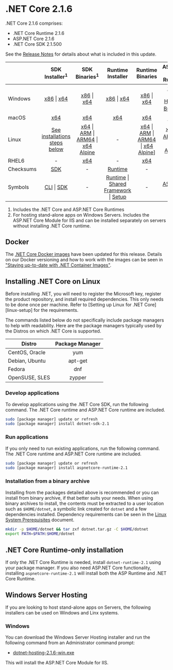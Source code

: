# .NET Core 2.1.6

.NET Core 2.1.6 comprises:

* .NET Core Runtime 2.1.6
* ASP.NET Core 2.1.6
* .NET Core SDK 2.1.500

See the [Release Notes](2.1.6.md) for details about what is included in this update.

|           | SDK Installer<sup>1</sup>                        | SDK Binaries<sup>1</sup>                 | Runtime Installer                                        | Runtime Binaries                                 | ASP.NET Core Runtime           |
| --------- | :------------------------------------------:     | :----------------------:                 | :---------------------------:                            | :-------------------------:                      | :-----------------:            |
| Windows   | [x86][dotnet-sdk-win-x86.exe] \| [x64][dotnet-sdk-win-x64.exe] | [x86][dotnet-sdk-win-x86.zip] \| [x64][dotnet-sdk-win-x64.zip] | [x86][dotnet-runtime-win-x86.exe] \| [x64][dotnet-runtime-win-x64.exe] | [x86][dotnet-runtime-win-x86.zip] \| [x64][dotnet-runtime-win-x64.zip] | [x86][aspnetcore-runtime-win-x86.exe] \| [x64][aspnetcore-runtime-win-x64.exe] <br/> [Hosting Bundle][dotnet-hosting-win.exe]<sup>2</sup> |
| macOS     | [x64][dotnet-sdk-osx-x64.pkg]  | [x64][dotnet-sdk-osx-x64.tar.gz]     | [x64][dotnet-runtime-osx-x64.pkg] | [x64][dotnet-runtime-osx-x64.tar.gz] | [x64][aspnetcore-runtime-osx-x64.tar.gz]<sup>1</sup>
| Linux     | [See installations steps below][linux-install]   | [x64][dotnet-sdk-linux-x64.tar.gz] \| [ARM][dotnet-sdk-linux-arm.tar.gz] \| [ARM64][dotnet-sdk-linux-arm64.tar.gz] \| [x64 Alpine][dotnet-sdk-linux-musl-x64.tar.gz] | - | [x64][dotnet-runtime-linux-x64.tar.gz] \| [ARM][dotnet-runtime-linux-arm.tar.gz] \| [ARM64][dotnet-runtime-linux-arm64.tar.gz] \| [x64 Alpine][dotnet-runtime-linux-musl-x64.tar.gz]] | [x64][aspnetcore-runtime-linux-x64.tar.gz]<sup>1</sup>  \| [ARM32][aspnetcore-runtime-linux-arm.tar.gz]<sup>1</sup> \| [x64 Alpine][aspnetcore-runtime-linux-musl-x64.tar.gz]<sup>1</sup> |
| RHEL6     | -                                                | [x64][dotnet-sdk-rhel.6-x64.tar.gz]                    | -                                                        | [x64][dotnet-runtime-rhel.6-x64.tar.gz] | - |
| Checksums | [SDK][checksums-sdk]                             | -                                        | [Runtime][checksums-runtime]                             | - | - |
| Symbols   | [CLI][cli-symbols.zip] \| [SDK][dotnet-sdk-symbols.zip]  | -                                        | [Runtime][coreclr-symbols.zip] \| [Shared Framework][corefx-symbols.zip] \| [Setup][core-setup-symbols.zip] | - | [ASP.NET Core][aspnet-symbols.zip] |

1. Includes the .NET Core and ASP.NET Core Runtimes
2. For hosting stand-alone apps on Windows Servers. Includes the ASP.NET Core Module for IIS and can be installed separately on servers without installing .NET Core runtime.

## Docker

The [.NET Core Docker images](https://hub.docker.com/r/microsoft/dotnet/) have been updated for this release. Details on our Docker versioning and how to work with the images can be seen in ["Staying up-to-date with .NET Container Images"](https://devblogs.microsoft.com/dotnet/staying-up-to-date-with-net-container-images/).

## Installing .NET Core on Linux

Before installing .NET, you will need to register the Microsoft key, register the product repository, and install required dependencies. This only needs to be done once per machine. Refer to [Setting up Linux for .NET Core][linux-setup] for the requirements.

The commands listed below do not specifically include package managers to help with readability. Here are the package managers typically used by the Distros on which .NET Core is supported.

| Distro | Package Manager  |
| ---             | :----:  |
| CentOS, Oracle  | yum     |
| Debian, Ubuntu  | apt-get |
| Fedora          | dnf     |
| OpenSUSE, SLES  | zypper  |

### Develop applications

To develop applications using the .NET Core SDK, run the following command. The .NET Core runtime and ASP.NET Core runtime are included.

```bash
sudo [package manager] update or refresh
sudo [package manager] install dotnet-sdk-2.1
```

### Run applications

If you only need to run existing applications, run the following command. The .NET Core runtime and ASP.NET Core runtime are included.

```bash
sudo [package manager] update or refresh
sudo [package manager] install aspnetcore-runtime-2.1
```

### Installation from a binary archive

Installing from the packages detailed above is recommended or you can install from binary archive, if that better suits your needs. When using binary archives to install, the contents must be extracted to a user location such as `$HOME/dotnet`, a symbolic link created for `dotnet` and a few dependencies installed. Dependency requirements can be seen in the [Linux System Prerequisites](https://github.com/dotnet/core/blob/main/Documentation/linux-prereqs.md) document.

```bash
mkdir -p $HOME/dotnet && tar zxf dotnet.tar.gz -C $HOME/dotnet
export PATH=$PATH:$HOME/dotnet
```

## .NET Core Runtime-only installation

If only the .NET Core Runtime is needed, install `dotnet-runtime-2.1` using your package manager. If you also need ASP.NET Core functionality, installing `aspnetcore-runtime-2.1` will install both the ASP Runtime and .NET Core Runtime.

## Windows Server Hosting

If you are looking to host stand-alone apps on Servers, the following installers can be used on Windows and Linx systems.

### Windows

You can download the Windows Server Hosting installer and run the following command from an Administrator command prompt:

* [dotnet-hosting-2.1.6-win.exe][dotnet-hosting-win.exe]

This will install the ASP.NET Core Module for IIS.

[blob-runtime]: https://builds.dotnet.microsoft.com/dotnet/Runtime/
[blob-sdk]: https://builds.dotnet.microsoft.com/dotnet/Sdk/
[release-notes]: 2.1.6.md

[dotnet-runtime-linux-arm.tar.gz]: https://download.visualstudio.microsoft.com/download/pr/7d461733-a0cd-48ee-9963-791337dcaafa/3b75ee4c7fb9d6bc7d0ddd9761676096/dotnet-runtime-2.1.6-linux-arm.tar.gz
[dotnet-runtime-linux-arm64.tar.gz]: https://download.visualstudio.microsoft.com/download/pr/9cb31ef2-d5ec-490d-8a3f-f45f52d28fec/4c906b6132f2c0fe55e9e0209f08b352/dotnet-runtime-2.1.6-linux-arm64.tar.gz
[dotnet-runtime-linux-musl-x64.tar.gz]: https://download.visualstudio.microsoft.com/download/pr/b934284c-96e3-49ab-9c86-6332092bafa7/480c4ba3ddd68c4a303c8de3616ac4ee/dotnet-runtime-2.1.6-linux-musl-x64.tar.gz
[dotnet-runtime-linux-x64.tar.gz]: https://download.visualstudio.microsoft.com/download/pr/5c1334bc-bd26-4232-a745-2728b36a2628/8e163216cdcec15332ebf2e5575962de/dotnet-runtime-2.1.6-linux-x64.tar.gz
[dotnet-runtime-osx-x64.pkg]: https://download.visualstudio.microsoft.com/download/pr/26452190-8866-4e1c-8bd2-e4699d775555/befaa5544a34e875621b239281d662a5/dotnet-runtime-2.1.6-osx-x64.pkg
[dotnet-runtime-osx-x64.tar.gz]: https://download.visualstudio.microsoft.com/download/pr/0f36c0b9-397b-4303-9a83-2f09e08affb0/dc43655b905e0c3d5d5fd89cafc1fb81/dotnet-runtime-2.1.6-osx-x64.tar.gz
[dotnet-runtime-rhel.6-x64.tar.gz]: https://download.visualstudio.microsoft.com/download/pr/95777fc5-eb49-4fe3-b136-db2c1e8c4cab/17cafbf4d0d6e234e4ea6cc143739e1d/dotnet-runtime-2.1.6-rhel.6-x64.tar.gz
[dotnet-runtime-win-x64.exe]: https://download.visualstudio.microsoft.com/download/pr/8dcd5adb-21a8-43db-ab6a-d6c8e37b20fe/d52d48805fc35dbfa7ce411fbf5fda59/dotnet-runtime-2.1.6-win-x64.exe
[dotnet-runtime-win-x64.zip]: https://download.visualstudio.microsoft.com/download/pr/3f6b6def-4e9a-4405-b21f-89f77d1605c4/52be50baa0e9bfa118fe6de80be89ab6/dotnet-runtime-2.1.6-win-x64.zip
[dotnet-runtime-win-x86.exe]: https://download.visualstudio.microsoft.com/download/pr/af783fb4-da01-44f9-a8b8-9e52dda7970e/3d9920fc37175a41140f9c8af542a42c/dotnet-runtime-2.1.6-win-x86.exe
[dotnet-runtime-win-x86.zip]: https://download.visualstudio.microsoft.com/download/pr/3ef3e42c-281d-43e2-969b-3f6aafef56f1/a13f4c966b0f499b8883f6e6f8b1765c/dotnet-runtime-2.1.6-win-x86.zip
[aspnetcore-runtime-linux-arm.tar.gz]: https://download.visualstudio.microsoft.com/download/pr/9c5d6af2-868c-4021-8b25-4913daca41c3/46cfc8ddb9b8f10ebd56de1b1a534e32/aspnetcore-runtime-2.1.6-linux-arm.tar.gz
[aspnetcore-runtime-linux-musl-x64.tar.gz]: https://download.visualstudio.microsoft.com/download/pr/e4770dec-8d9d-4591-ba45-a8ad1d71841e/fa87d518261a484787824fc0e1d9365f/aspnetcore-runtime-2.1.6-linux-musl-x64.tar.gz
[aspnetcore-runtime-linux-x64.tar.gz]: https://download.visualstudio.microsoft.com/download/pr/5ecfed21-c776-4924-b734-126400fd324a/4e1bfb9c870ffcf99b1bf953b91ef072/aspnetcore-runtime-2.1.6-linux-x64.tar.gz
[aspnetcore-runtime-osx-x64.tar.gz]: https://download.visualstudio.microsoft.com/download/pr/1f6f813c-f02a-47ca-a300-0b89bacac920/19e4e3315b9ec9934f06915b8d367706/aspnetcore-runtime-2.1.6-osx-x64.tar.gz
[aspnetcore-runtime-win-x64.exe]: https://download.visualstudio.microsoft.com/download/pr/400d3dfc-03ab-4d2b-9d2a-5c1e9d7ef2e1/a1c8fba4dd848186623470da09ec8f88/aspnetcore-runtime-2.1.6-win-x64.exe
[aspnetcore-runtime-win-x64.zip]: https://download.visualstudio.microsoft.com/download/pr/aeab1a67-fec1-4525-af50-332817900212/016c23f84f53d0976da7070c88c7873f/aspnetcore-runtime-2.1.6-win-x64.zip
[aspnetcore-runtime-win-x86.exe]: https://download.visualstudio.microsoft.com/download/pr/207ccb26-48a9-4588-a9f3-e009be0a37cc/afdf4db8ad55a07357f0663fbde4140b/aspnetcore-runtime-2.1.6-win-x86.exe
[aspnetcore-runtime-win-x86.zip]: https://download.visualstudio.microsoft.com/download/pr/5fbad133-3085-4748-90a7-cd863e910001/c7379a8658d8ff6547b7c74fd59615c3/aspnetcore-runtime-2.1.6-win-x86.zip
[dotnet-hosting-win.exe]: https://download.visualstudio.microsoft.com/download/pr/3f674c39-ab51-45c3-a7b8-094d86594fbc/9f7efb24d3486086b2d1f1a8d205a776/dotnet-hosting-2.1.6-win.exe
[dotnet-sdk-linux-arm.tar.gz]: https://download.visualstudio.microsoft.com/download/pr/201cbc49-c122-4653-a6c6-0680643d9a26/1951cfc077d868a31563a5a172d18d78/dotnet-sdk-2.1.500-linux-arm.tar.gz
[dotnet-sdk-linux-arm64.tar.gz]: https://download.visualstudio.microsoft.com/download/pr/fc8a549e-fe2e-4b88-961c-8f7b5d054faa/1676cb29cab62a698e75748a745950c7/dotnet-sdk-2.1.500-linux-arm64.tar.gz
[dotnet-sdk-linux-musl-x64.tar.gz]: https://download.visualstudio.microsoft.com/download/pr/a0a6ac11-dcce-48b7-8369-423b8652545a/c337fcbef824fd32139ee087914726ad/dotnet-sdk-2.1.500-linux-musl-x64.tar.gz
[dotnet-sdk-linux-x64.tar.gz]: https://download.visualstudio.microsoft.com/download/pr/e5eef3df-d2e3-429b-8204-f58372eb6263/20c825ddcc6062e93ff0c60e8354d3af/dotnet-sdk-2.1.500-linux-x64.tar.gz
[dotnet-sdk-osx-gs-x64.pkg]: https://download.visualstudio.microsoft.com/download/pr/576dbb8d-03f2-4d45-857a-b226d39b3dbe/0d4fbf91aa1137352680ec98ef9edb5d/dotnet-sdk-2.1.500-osx-gs-x64.pkg
[dotnet-sdk-osx-x64.pkg]: https://download.visualstudio.microsoft.com/download/pr/59a7b78f-4e86-473b-b230-c84d15505cec/766e3e5f35e7bb9677dd785071c5fbf7/dotnet-sdk-2.1.500-osx-x64.pkg
[dotnet-sdk-osx-x64.tar.gz]: https://download.visualstudio.microsoft.com/download/pr/901c2283-505d-408b-a7b0-01b5ee477783/ae5185f3fde13c7a62651608387a2a71/dotnet-sdk-2.1.500-osx-x64.tar.gz
[dotnet-sdk-rhel.6-x64.tar.gz]: https://download.visualstudio.microsoft.com/download/pr/6b4325af-ce22-4440-ba5e-b4b1444cf712/3691bc5eabd7390b47657e9d1d232355/dotnet-sdk-2.1.500-rhel.6-x64.tar.gz
[dotnet-sdk-win-gs-x64.exe]: https://download.visualstudio.microsoft.com/download/pr/9b60a25e-5b31-4550-aae1-72516c1067f6/52e8387487fecef06266a7a19c97ddee/dotnet-sdk-2.1.500-win-gs-x64.exe
[dotnet-sdk-win-gs-x86.exe]: https://download.visualstudio.microsoft.com/download/pr/246c196e-2934-4571-bf21-b988a0f57e90/11329123100c557261e585a9871c2398/dotnet-sdk-2.1.500-win-gs-x86.exe
[dotnet-sdk-win-x64.exe]: https://download.visualstudio.microsoft.com/download/pr/cd42f66a-2b6a-4a7a-9e69-0bb4eb5a83a1/0ce246546a0886349d9acf872f4e15a4/dotnet-sdk-2.1.500-win-x64.exe
[dotnet-sdk-win-x64.zip]: https://download.visualstudio.microsoft.com/download/pr/2a508a9d-91e8-4126-904c-f7a515f8a33b/24ff5fe2610ce1ce76370ed053b14094/dotnet-sdk-2.1.500-win-x64.zip
[dotnet-sdk-win-x86.exe]: https://download.visualstudio.microsoft.com/download/pr/59613bc7-269f-4c39-a58a-46b35fe314c0/ddae846724f96c9886b319b8f825e475/dotnet-sdk-2.1.500-win-x86.exe
[dotnet-sdk-win-x86.zip]: https://download.visualstudio.microsoft.com/download/pr/f1e5fc51-e5f1-44d8-bd59-88b0aa849b3a/fbe1740c06c7fc87b8345c193a12bd59/dotnet-sdk-2.1.500-win-x86.zip

[aspnet-symbols.zip]: https://download.visualstudio.microsoft.com/download/pr/d77ca6f6-fa77-4eb8-82f9-9e8be43e4acd/830ad12af9a632ff05a70e2530a3c564/aspnet-2.1.6-symbols.zip
[cli-symbols.zip]: https://download.visualstudio.microsoft.com/download/pr/31972dfb-b0fd-4e01-9d2b-5008321dbf68/f198c9f2aa57f8c7e141d95a6c6b098d/cli-2.1.6-symbols.zip
[core-setup-symbols.zip]: https://download.visualstudio.microsoft.com/download/pr/04ddc39e-1db1-472f-a7a6-4a51d73cc75c/3d0f620127304ddfa981bdc9dbc6aee9/core-setup-2.1.6-symbols.zip
[coreclr-symbols.zip]: https://download.visualstudio.microsoft.com/download/pr/459e604d-efc0-4e1a-838b-e311c890bdaa/bc02969da98047faf9b4d1dc1c70b349/coreclr-2.1.6-symbols.zip
[corefx-symbols.zip]: https://download.visualstudio.microsoft.com/download/pr/dc20e757-f7ca-4683-900b-3d0a94134c0d/1743c2e0e4952e9a5ddf2d1c8934af95/corefx-2.1.6-symbols.zip
[dotnet-sdk-symbols.zip]: https://download.visualstudio.microsoft.com/download/pr/05930291-d788-4c74-8727-67a8dc91bd10/abef49e4ac04610e9c3ff1317a5b4140/dotnet-sdk-2.1.6-symbols.zip

[checksums-runtime]: https://builds.dotnet.microsoft.com/dotnet/checksums/2.1.6-runtime-sha.txt
[checksums-sdk]: https://builds.dotnet.microsoft.com/dotnet/checksums/2.1.500-sdk-sha.txt

[linux-install]: https://learn.microsoft.com/dotnet/core/install/linux

[dotnet-blog]: https://devblogs.microsoft.com/dotnet/net-core-october-2018-update/
